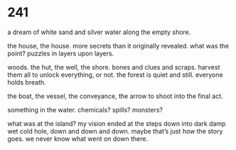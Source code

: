 
# 241

a dream of white sand and silver water along the empty shore.

the house, the house. more secrets than it originally revealed. what was the point? puzzles in layers upon layers.

woods. the hut, the well, the shore. bones and clues and scraps. harvest them all to unlock everything, or not. the forest is quiet and still. everyone holds breath.

the boat, the vessel, the conveyance, the arrow to shoot into the final act.

something in the water. chemicals? spills? monsters?

what was at the island? my vision ended at the steps down into dark damp  wet cold hole, down and down and down. maybe that’s just how the story goes. we never know what went on down there. 